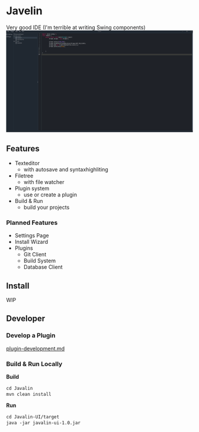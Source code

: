 # Javelin
Very good IDE (I'm terrible at writing Swing components)
![img.png](img.png)

## Features
- Texteditor
  - with autosave and syntaxhighliting
- Filetree
  - with file watcher
- Plugin system
  - use or create a plugin
- Build & Run
  - build your projects
### Planned Features
- Settings Page
- Install Wizard
- Plugins
  - Git Client
  - Build System
  - Database Client
## Install
WIP
## Developer
### Develop a Plugin
[plugin-development.md](docs/plugin-development.md)
### Build & Run Locally
**Build**
```shell
cd Javalin
mvn clean install
```
**Run**
```shell
cd Javalin-UI/target
java -jar javalin-ui-1.0.jar
